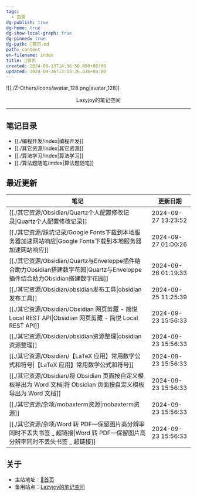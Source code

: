 ```yaml
---
tags:
  - 目录
dg-publish: true
dg-home: true
dg-show-local-graph: true
dg-pinned: true
dg-path: 🏡首页.md
path: content
en-filename: index
title: 🏡首页
created: 2024-09-13T14:36:50.000+08:00
updated: 2024-09-26T13:13:26.836+08:00
---
```

 ![[./Z-Others/icons/avatar_128.png|avatar_128]]
<center>Lazyjoy的笔记空间</center>

---
## 笔记目录  
- [[./编程开发/index|编程开发]]
- [[./其它资源/index|其它资源]]
- [[./算法学习/index|算法学习]]
- [[./算法题随笔/index|算法题随笔]]

## 最近更新
| 笔记                                                                                              | 更新日期                |
| ----------------------------------------------------------------------------------------------- | ------------------- |
| [[./其它资源/Obsidian/Quartz个人配置修改记录\|Quartz个人配置修改记录]]                                             | 2024-09-27 13:23:52 |
| [[./其它资源/踩坑记录/Google Fonts下载到本地服务器加速网站响应\|Google Fonts下载到本地服务器加速网站响应]]                         | 2024-09-27 01:00:26 |
| [[./其它资源/Obsidian/Quartz与Enveloppe插件结合助力Obsidian搭建数字花园\|Quartz与Enveloppe插件结合助力Obsidian搭建数字花园]] | 2024-09-26 01:19:33 |
| [[./其它资源/Obsidian/obsidian发布工具\|obsidian发布工具]]                                                 | 2024-09-25 11:25:39 |
| [[./其它资源/Obsidian/Obsidian 网页剪藏 - 简悦   Local REST API\|Obsidian 网页剪藏 - 简悦   Local REST API]]   | 2024-09-23 15:56:33 |
| [[./其它资源/Obsidian/obsidian资源整理\|obsidian资源整理]]                                                 | 2024-09-23 15:56:33 |
| [[./其它资源/Obsidian/【LaTeX 应用】常用数学公式和符号\|【LaTeX 应用】常用数学公式和符号]]                                   | 2024-09-23 15:56:33 |
| [[./其它资源/Obsidian/将 Obsidian 页面按自定义模板导出为 Word 文档\|将 Obsidian 页面按自定义模板导出为 Word 文档]]             | 2024-09-23 15:56:33 |
| [[./其它资源/杂项/mobaxterm资源\|mobaxterm资源]]                                                         | 2024-09-23 15:56:33 |
| [[./其它资源/杂项/Word 转 PDF—保留图片高分辨率同时不丢失书签 _ 超链接\|Word 转 PDF—保留图片高分辨率同时不丢失书签 _ 超链接]]               | 2024-09-23 15:56:33 |


## 关于
- 主站地址：[🏡首页](https://lazyjack.12123123.xyz/)
- 备用站点：[Lazyjoy的笔记空间](https://lazyjoy.12123123.xyz/)





